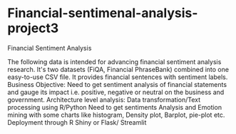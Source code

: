 # Financial-sentimenal-analysis-project3

Financial Sentiment Analysis 

The following data is intended for advancing financial sentiment analysis research. It's two datasets (FiQA, Financial PhraseBank) combined into one easy-to-use CSV file. It provides financial sentences with sentiment labels.
Business Objective:
Need to get sentiment analysis of financial statements and gauge its impact i.e. positive, negative or neutral on the business and government.
Architecture level analysis:
Data transformation/Text processing using R/Python
Need to get sentiments Analysis and Emotion mining with some charts like histogram, Density plot, Barplot, pie-plot etc. 
Deployment through R Shiny or Flask/ Streamlit

